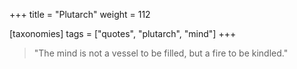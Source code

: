 +++
title = "Plutarch"
weight = 112

[taxonomies]
tags = ["quotes", "plutarch", "mind"]
+++

> "The mind is not a vessel to be filled, but a fire to be kindled."

